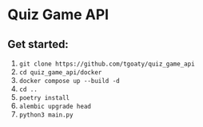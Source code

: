 # Quiz Game API

## Get started:
1. `git clone https://github.com/tgoaty/quiz_game_api`
2. `cd quiz_game_api/docker`
3. `docker compose up --build -d`
4. `cd ..`
5. `poetry install`
5. `alembic upgrade head`
6. `python3 main.py`
